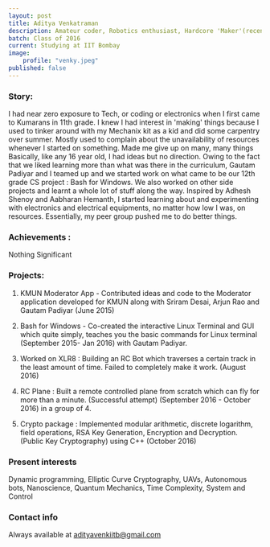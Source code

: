 ```yaml
---
layout: post
title: Aditya Venkatraman
description: Amateur coder, Robotics enthusiast, Hardcore 'Maker'(recently)
batch: Class of 2016
current: Studying at IIT Bombay
image: 
    profile: "venky.jpeg"
published: false
---
```


### Story: 

I had near zero exposure to Tech, or coding or electronics when I first came to Kumarans in 11th grade. I knew I had interest in 'making' things because I used to tinker around with my Mechanix kit as a kid and did some carpentry over summer. Mostly used to complain about the unavailability of resources whenever I started on something. Made me give up on many, many things
Basically, like any 16 year old, I had ideas but no direction.
Owing to the fact that we liked learning more than what was there in the curriculum, Gautam Padiyar and I teamed up and we started work on what came to be our 12th grade CS project : Bash for Windows.
We also worked on other side projects and learnt a whole lot of stuff along the way.
Inspired by Adhesh Shenoy and Aabharan Hemanth, I started learning about and experimenting with electronics and electrical equipments, no matter how low I was, on resources.
Essentially, my peer group pushed me to do better things.

### Achievements : 

Nothing Significant

### Projects: 

1. KMUN Moderator App - Contributed ideas and code to the Moderator application developed for KMUN along with Sriram Desai, Arjun Rao and Gautam Padiyar (June 2015)

2. Bash for Windows - Co-created the interactive Linux Terminal and GUI which quite simply, teaches you the basic commands for Linux terminal (September 2015- Jan 2016) with Gautam Padiyar.

3. Worked on XLR8 : Building an RC Bot which traverses a certain track in the least amount of time. Failed to completely make it work. (August 2016)

4. RC Plane : Built a remote controlled plane from scratch which can fly for more than a minute. (Successful attempt) (September 2016 - October 2016) in a group of 4.

5. Crypto package : Implemented modular arithmetic, discrete logarithm, field operations, RSA Key Generation, Encryption and Decryption. (Public Key Cryptography) using C++ (October 2016)


### Present interests

Dynamic programming, Elliptic Curve Cryptography, UAVs, Autonomous bots, Nanoscience, Quantum Mechanics, Time Complexity, System and Control

### Contact info

Always available at adityavenkiitb@gmail.com 
